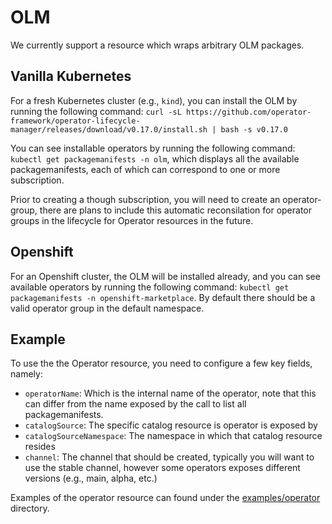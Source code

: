 # OLM

We currently support a resource which wraps arbitrary OLM packages.

## Vanilla Kubernetes

For a fresh Kubernetes cluster (e.g., `kind`), you can install the OLM by running the following command: `curl -sL https://github.com/operator-framework/operator-lifecycle-manager/releases/download/v0.17.0/install.sh | bash -s v0.17.0`

You can see installable operators by running the following command: `kubectl get packagemanifests -n olm`, which displays all the available packagemanifests, each of which can correspond to one or more subscription.

Prior to creating a though subscription, you will need to create an operator-group, there are plans to include this automatic reconsilation for operator groups in the lifecycle for Operator resources in the future.

## Openshift

For an Openshift cluster, the OLM will be installed already, and you can see available operators by running the following command: `kubectl get packagemanifests -n openshift-marketplace`. By default there should be a valid operator group in the default namespace.

## Example

To use the the Operator resource, you need to configure a few key fields, namely:

- `operatorName`: Which is the internal name of the operator, note that this can differ from the name exposed by the call to list all packagemanifests.
- `catalogSource`: The specific catalog resource is operator is exposed by
- `catalogSourceNamespace`: The namespace in which that catalog resource resides
- `channel`: The channel that should be created, typically you will want to use the stable channel, however some operators exposes different versions (e.g., main, alpha, etc.)

Examples of the operator resource can found under the [examples/operator](../examples/operator) directory.

